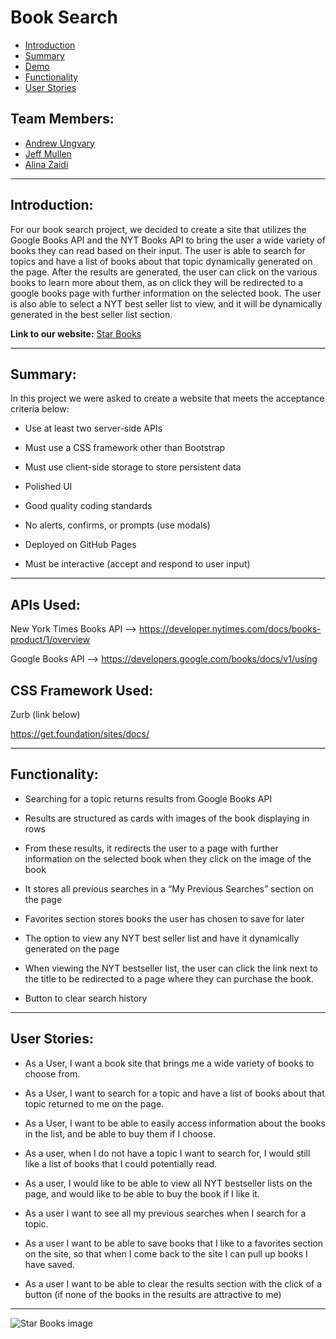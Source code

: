 # Book Search

* [Introduction](#Introduction)
* [Summary](#Summary)
* [Demo](#Demo)
* [Functionality](#Functionality)
* [User Stories](#UserStories)

## Team Members:
* [Andrew Ungvary](https://github.com/aungy5)
* [Jeff Mullen](https://github.com/jeffMullen)
* [Alina Zaidi](https://github.com/az84)

***
## Introduction:

For our book search project, we decided to create a site that utilizes the Google Books API and the NYT Books API to bring the user a wide variety of books they can read based on their input. The user is able to search for topics and have a list of books about that topic dynamically generated on the page. After the results are generated, the user can click on the various books to learn more about them, as on click they will be redirected to a google books page with further information on the selected book. The user is also able to select a NYT best seller list to view, and it will be dynamically generated in the best seller list section. 

**Link to our website:** [Star Books](https://az84.github.io/Project-1/)

***
## Summary:

In this project we were asked to create a website that meets the acceptance criteria below:

- Use at least two server-side APIs

- Must use a CSS framework other than Bootstrap

- Must use client-side storage to store persistent data

- Polished UI

- Good quality coding standards

- No alerts, confirms, or prompts (use modals)

- Deployed on GitHub Pages

- Must be interactive (accept and respond to user input)


***
## APIs Used:

New York Times Books API --> https://developer.nytimes.com/docs/books-product/1/overview

Google Books API --> https://developers.google.com/books/docs/v1/using


## CSS Framework Used:

 Zurb (link below)

https://get.foundation/sites/docs/

***

## Functionality: 

- Searching for a topic returns results from Google Books API

- Results are structured as cards with images of the book displaying in rows

- From these results, it redirects the user to a page with further information on the selected book when they click on the image of the   book

- It stores all previous searches in a “My Previous Searches” section on the page

- Favorites section stores books the user has chosen to save for later

- The option to view any NYT best seller list and have it dynamically generated on the page

- When viewing the NYT bestseller list, the user can click the link next to the title to be redirected to a page where they can purchase the book. 

- Button to clear search history

***

## User Stories:

- As a User, I want a book site that brings me a wide variety of books to choose from. 

- As a User, I want to search for a topic and have a list of books about that topic returned to me on the page. 

- As a User, I want to be able to easily access information about the books in the list, and be able to buy them if I choose. 

- As a user, when I do not have a topic I want to search for, I would still like a list of books that I could potentially read.

- As a user, I would like to be able to view all NYT bestseller lists on the page, and would like to be able to buy the book if I like it.  

- As a user I want to see all my previous searches when I search for a topic.

- As a user I want to be able to save books that I like to a favorites section on the site, so that when I come back to the site I can pull up books I have saved. 

- As a user I want to be able to clear the results section with the click of a button (if none of the books in the results are attractive to me)

***

![Star Books image](./assets/images/star-books.png)
